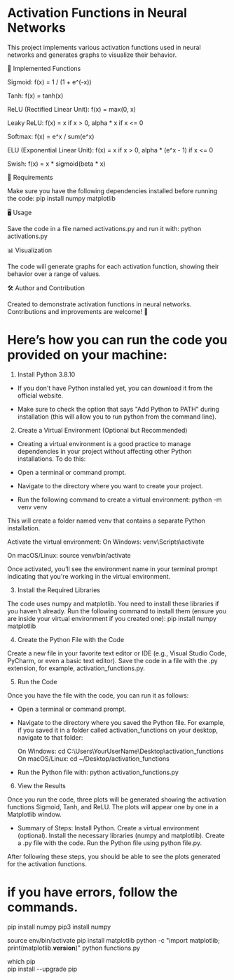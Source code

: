 
# Activation Functions in Neural Networks

This project implements various activation functions used in neural networks and generates graphs to visualize their behavior.


📌 Implemented Functions

Sigmoid: f(x) = 1 / (1 + e^(-x))

Tanh: f(x) = tanh(x)

ReLU (Rectified Linear Unit): f(x) = max(0, x)

Leaky ReLU: f(x) = x if x > 0, alpha * x if x <= 0

Softmax: f(x) = e^x / sum(e^x)

ELU (Exponential Linear Unit): f(x) = x if x > 0, alpha * (e^x - 1) if x <= 0

Swish: f(x) = x * sigmoid(beta * x)


🚀 Requirements

Make sure you have the following dependencies installed before running the code:
pip install numpy matplotlib


🖥️ Usage

Save the code in a file named activations.py and run it with:
python activations.py


📊 Visualization

The code will generate graphs for each activation function, showing their behavior over a range of values.


🛠️ Author and Contribution

Created to demonstrate activation functions in neural networks. Contributions and improvements are welcome! 🚀


# Here’s how you can run the code you provided on your machine:

1. Install Python 3.8.10

- If you don't have Python installed yet, you can download it from the official website.

- Make sure to check the option that says "Add Python to PATH" during installation (this will allow you to run python from the command line).


2. Create a Virtual Environment (Optional but Recommended)

- Creating a virtual environment is a good practice to manage dependencies in your project without affecting other Python installations. To do this:

- Open a terminal or command prompt.

- Navigate to the directory where you want to create your project.

- Run the following command to create a virtual environment:
  python -m venv venv

This will create a folder named venv that contains a separate Python installation.

Activate the virtual environment:
 On Windows: venv\Scripts\activate

 On macOS/Linux: source venv/bin/activate

 Once activated, you’ll see the environment name in your terminal prompt indicating that you're working in the virtual environment.


3. Install the Required Libraries

The code uses numpy and matplotlib. You need to install these libraries if you haven't already. Run the following command to install them (ensure you are inside your virtual environment if you created one):
pip install numpy matplotlib


4. Create the Python File with the Code

Create a new file in your favorite text editor or IDE (e.g., Visual Studio Code, PyCharm, or even a basic text editor). Save the code in a file with the .py extension, for example, activation_functions.py.


5. Run the Code

Once you have the file with the code, you can run it as follows:

- Open a terminal or command prompt.

- Navigate to the directory where you saved the Python file. For example, if you saved it in a folder called activation_functions on your desktop, navigate to that folder:

   On Windows: cd C:\Users\YourUserName\Desktop\activation_functions
   On macOS/Linux: cd ~/Desktop/activation_functions

- Run the Python file with: python activation_functions.py


6. View the Results

Once you run the code, three plots will be generated showing the activation functions Sigmoid, Tanh, and ReLU. The plots will appear one by one in a Matplotlib window.

- Summary of Steps:
   Install Python.
   Create a virtual environment (optional).
   Install the necessary libraries (numpy and matplotlib).
   Create a .py file with the code.
   Run the Python file using python file.py.

After following these steps, you should be able to see the plots generated for the activation functions. 



# if you have errors, follow the commands.

pip install numpy
pip3 install numpy

source env/bin/activate
pip install matplotlib
python -c "import matplotlib; print(matplotlib.__version__)"
python functions.py

which pip  
pip install --upgrade pip

